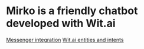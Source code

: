 # Mirko is a friendly chatbot developed with Wit.ai

[Messenger integration](https://developers.facebook.com/apps/2234404856689054/messenger/settings/)
[Wit.ai entities and intents](https://wit.ai/voiys/fazana-chatbot/entities)
